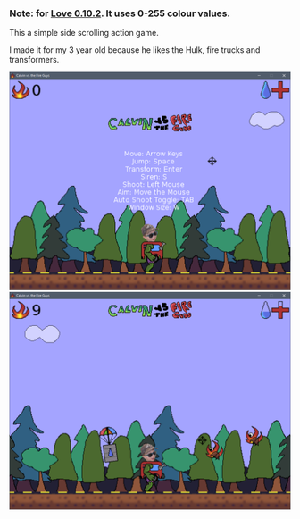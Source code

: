 ### Note: for [Love 0.10.2](https://github.com/love2d/love/releases/tag/0.10.2).  It uses 0-255 colour values.

This a simple side scrolling action game.

I made it for my 3 year old because he likes the Hulk, fire trucks and transformers.

![screenshot](./screenshot1.png)
![screenshot](./screenshot2.png)
